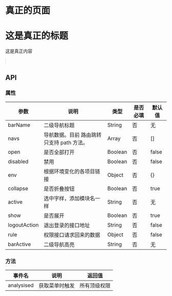 # 真正的页面

<w-layout menuTitle="李红星" orgPath="https://www.evente.cn" logo="https://2img.evente.cn/04/73/9c/da50756ce5f737490c1beb1cb9.jpg" :menus="menuTestRule" class="demo" logoutAction="https://www.easy-mock.com/mock/5ab386ecca15e11ded65b593/chinese/getLoginOutCallBackUrl" :navs="barTestRule" barName="二级导航" :show="true">
  <h1>这是真正的标题</h1>
  <p>这是真正内容</p>
</w-layout>

## API

### 属性

|参数|说明|类型|是否必填|默认值|
|---|----|---|-------|-----|
|barName|二级导航标题|String|否|无|
|navs|导航数据。目前 路由跳转只支持 path 方法。|Array|否|[]|
|open|是否全部打开|Boolean|否|false|
|disabled|禁用|Boolean|否|false|
|env|根据环境变化的各项目链接|Object|否|{}|
|collapse|是否折叠按钮|Boolean|否|true|
|active|选中字样，添加模块名一样|String|否|无|
|show|是否展开|Boolean|否|true|
|logoutAction|退出登录的接口地址|String|否|false|
|rule|权限接口请求回来的数据|Object|否|false|
|barActive|二级导航高亮|String|否|无|

### 方法

|事件名|说明|返回值|
|---|------|-----|
|analysised|获取菜单时触发|所有顶级权限|

<script>
import WLayout from '../emmenudtbtion/core/layout/Layout';
//  权限测试数据
import menuTestRule from './menudata';
//  二级白色导航测试数据
import barTestRule from './barDatas';
//  环境地址配置
import envConf from './env';

export default {
  data() {
    return {
      env: envConf.production,
      barTestRule,
      menuTestRule,
    };
  },
  components: {
    WLayout,
  },
  mounted() {
    this.barTestRule.splice(2, 0, {
        title: '服务订购',
        child: [
          {
            title: '服务订购',
            to: {
              path: '/service',
            },
          }
        ],
      });
      console.log(barTestRule, 'barTestRule');
  },
  methods: {
  },
}
</script>

<style lang="scss">
@import '../emmenudtbtion/assets/css/layout.scss';
@import '../emmenudtbtion/assets/css/menu.scss';
@import '../emmenudtbtion/assets/css/bar.scss';

.demo {
  position: relative;
  height: 657px;
  border: 1px solid #dcdcdc;
  border-left: none;

  & .wd-menu-warp {
    position: absolute;
  }

  & .wd-bar {
    position: relative;
  }

  & .wd-layout-main {
    height: 100%;
  }
}
</style>
